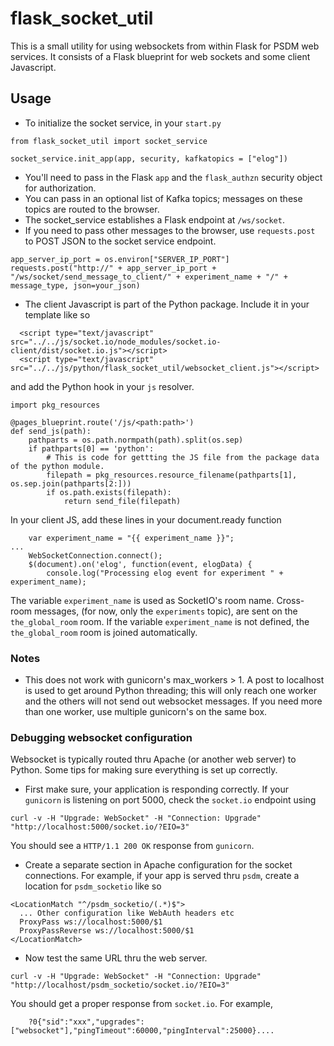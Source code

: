 # flask_socket_util
This is a small utility for using websockets from within Flask for PSDM web services.
It consists of a Flask blueprint for web sockets and some client Javascript.

## Usage
- To initialize the socket service, in your `start.py`
```
from flask_socket_util import socket_service

socket_service.init_app(app, security, kafkatopics = ["elog"])
```
  - You'll need to pass in the Flask `app` and the `flask_authzn` security object for authorization.
  - You can pass in an optional list of Kafka topics; messages on these topics are routed to the browser.
  - The socket_service establishes a Flask endpoint at `/ws/socket`.
  - If you need to pass other messages to the browser, use `requests.post` to POST JSON to the socket service endpoint.
```
app_server_ip_port = os.environ["SERVER_IP_PORT"]
requests.post("http://" + app_server_ip_port + "/ws/socket/send_message_to_client/" + experiment_name + "/" + message_type, json=your_json)
```
- The client Javascript is part of the Python package. Include it in your template like so
```
  <script type="text/javascript" src="../../js/socket.io/node_modules/socket.io-client/dist/socket.io.js"></script>
  <script type="text/javascript" src="../../js/python/flask_socket_util/websocket_client.js"></script>
```
and add the Python hook in your `js` resolver.
```
import pkg_resources

@pages_blueprint.route('/js/<path:path>')
def send_js(path):
	pathparts = os.path.normpath(path).split(os.sep)
	if pathparts[0] == 'python':
	    # This is code for gettting the JS file from the package data of the python module.
	    filepath = pkg_resources.resource_filename(pathparts[1], os.sep.join(pathparts[2:]))
	    if os.path.exists(filepath):
	        return send_file(filepath)

```

In your client JS, add these lines in your document.ready function
```
    var experiment_name = "{{ experiment_name }}";
...
    WebSocketConnection.connect();
    $(document).on('elog', function(event, elogData) {
    	console.log("Processing elog event for experiment " + experiment_name);

```

The variable `experiment_name` is used as SocketIO's room name. Cross-room messages, (for now, only the `experiments` topic), are sent on the `the_global_room` room. If the variable `experiment_name` is not defined, the `the_global_room` room is joined automatically.

### Notes
- This does not work with gunicorn's max_workers > 1. A post to localhost is used to get around Python threading; this will only reach one worker and the others will not send out websocket messages. If you need more than one worker, use multiple gunicorn's on the same box.

### Debugging websocket configuration
Websocket is typically routed thru Apache (or another web server) to Python.
Some tips for making sure everything is set up correctly.
- First make sure, your application is responding correctly. If your `gunicorn` is listening on port 5000, check the `socket.io` endpoint using
```
curl -v -H "Upgrade: WebSocket" -H "Connection: Upgrade" "http://localhost:5000/socket.io/?EIO=3"
```
You should see a `HTTP/1.1 200 OK` response from `gunicorn`.
- Create a separate section in Apache configuration for the socket connections. For example, if your app is served thru `psdm`, create a location for `psdm_socketio` like so
```
<LocationMatch "^/psdm_socketio/(.*)$">
  ... Other configuration like WebAuth headers etc
  ProxyPass ws://localhost:5000/$1
  ProxyPassReverse ws://localhost:5000/$1
</LocationMatch>

```
- Now test the same URL thru the web server.
```
curl -v -H "Upgrade: WebSocket" -H "Connection: Upgrade" "http://localhost/psdm_socketio/socket.io/?EIO=3"
```
You should get a proper response from `socket.io`. For example,
```
	?0{"sid":"xxx","upgrades":["websocket"],"pingTimeout":60000,"pingInterval":25000}....
```
